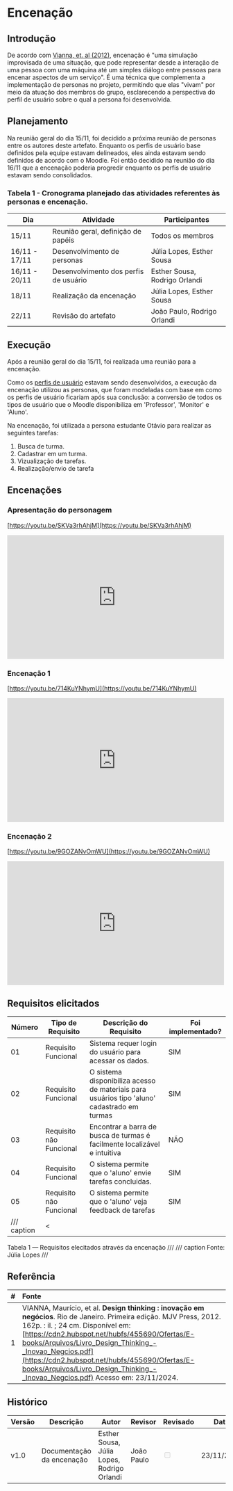# Encenação

## Introdução

De acordo com [Vianna, et. al (2012)](https://cdn2.hubspot.net/hubfs/455690/Ofertas/E-books/Arquivos/Livro_Design_Thinking_-_Inovao_Negcios.pdf), encenação é "uma simulação improvisada de uma situação, que pode representar
desde a interação de uma pessoa com uma máquina até um simples diálogo entre pessoas para encenar aspectos de um serviço". É uma técnica que complementa a implementação de personas no projeto, permitindo que elas "vivam" por meio da atuação dos membros do grupo, esclarecendo a perspectiva do perfil de usuário sobre o qual a persona foi desenvolvida.

## Planejamento 

Na reunião geral do dia 15/11, foi decidido a próxima reunião de personas entre os autores deste artefato. Enquanto os perfis de usuário base definidos pela equipe estavam delineados, eles ainda estavam sendo definidos de acordo com o Moodle. Foi então decidido na reunião do dia 16/11 que a encenação poderia progredir enquanto os perfis de usuário estavam sendo consolidados.

### Tabela 1 - Cronograma planejado das atividades referentes às personas e encenação.
| Dia     | Atividade                  | Participantes           | 
|---------|----------------------------|-------------------------|
| 15/11   | Reunião geral, definição de papéis | Todos os membros | 
| 16/11 - 17/11 | Desenvolvimento de personas  | Júlia Lopes, Esther Sousa | 
| 16/11 - 20/11   | Desenvolvimento dos perfis de usuário | Esther Sousa, Rodrigo Orlandi |  
| 18/11   | Realização da encenação  | Júlia Lopes, Esther Sousa | 
| 22/11   | Revisão do artefato | João Paulo, Rodrigo Orlandi  | 

## Execução

Após a reunião geral do dia 15/11, foi realizada uma reunião para a encenação. 

Como os [perfis de usuário](temp_link_perfil_usuario) estavam sendo desenvolvidos, a execução da encenação utilizou as personas, que foram modeladas com base em como os perfis de usuário ficariam após sua conclusão: a conversão de todos os tipos de usuário que o Moodle disponibiliza em 'Professor', 'Monitor' e 'Aluno'.

Na encenação, foi utilizada a persona estudante Otávio para realizar as seguintes tarefas:

1. Busca de turma.
2. Cadastrar em um turma.
3. Vizualização de tarefas.
4. Realização/envio de tarefa

## Encenações

### Apresentação do personagem

[https://youtu.be/SKVa3rhAhjM](https://youtu.be/SKVa3rhAhjM)

<iframe width="500" height="285" src="https://www.youtube.com/embed/SKVa3rhAhjM" title="[2024-2] Requisitos - Grupo 2 - Encenação - Apresentação do Personagem" frameborder="0" allow="accelerometer; autoplay; clipboard-write; encrypted-media; gyroscope; picture-in-picture; web-share" referrerpolicy="strict-origin-when-cross-origin" allowfullscreen></iframe>

### Encenação 1

[https://youtu.be/714KuYNhymU](https://youtu.be/714KuYNhymU)

<iframe width="500" height="285" src="https://www.youtube.com/embed/714KuYNhymU" title="[2024-2] Requisitos - Grupo 2 - Encenação 1" frameborder="0" allow="accelerometer; autoplay; clipboard-write; encrypted-media; gyroscope; picture-in-picture; web-share" referrerpolicy="strict-origin-when-cross-origin" allowfullscreen></iframe>

### Encenação 2

[https://youtu.be/9GOZANvOmWU](https://youtu.be/9GOZANvOmWU)

<iframe width="500" height="285" src="https://www.youtube.com/embed/9GOZANvOmWU" title="[2024-2] Requisitos - Grupo 2 - Encenação 2" frameborder="0" allow="accelerometer; autoplay; clipboard-write; encrypted-media; gyroscope; picture-in-picture; web-share" referrerpolicy="strict-origin-when-cross-origin" allowfullscreen></iframe>

## Requisitos elicitados

| Número  | Tipo de Requisito          | Descrição do Requisito  |  Foi implementado?  |
|---------|----------------------------|-------------------------|---------------------|
| 01   |  Requisito Funcional          |  Sistema requer login do usuário para acessar os dados.| SIM | 
| 02   |  Requisito Funcional          |  O sistema disponibiliza acesso de materiais para usuários tipo 'aluno' cadastrado em turmas | SIM |
| 03   |  Requisito não Funcional          | Encontrar a barra de busca de turmas é facilmente localizável e intuitiva | NÃO |  
| 04   |  Requisito Funcional          | O sistema permite que o 'aluno' envie tarefas concluidas.|  SIM |
| 05   |  Requisito não Funcional          |O sistema permite que o 'aluno' veja feedback de tarefas|  SIM |
/// caption | <
Tabela 1 — Requisitos elecitados através da encenação
///
/// caption
Fonte: Júlia Lopes
///


## Referência

| # | Fonte |
|---|:------|
| 1 |  VIANNA, Maurício, et al. **Design thinking : inovação em negócios**. Rio de Janeiro. Primeira edição. MJV Press, 2012. 162p. : il. ; 24 cm. Disponível em: [https://cdn2.hubspot.net/hubfs/455690/Ofertas/E-books/Arquivos/Livro_Design_Thinking_-_Inovao_Negcios.pdf](https://cdn2.hubspot.net/hubfs/455690/Ofertas/E-books/Arquivos/Livro_Design_Thinking_-_Inovao_Negcios.pdf) Acesso em: 23/11/2024.|  

## Histórico

| Versão | Descrição                  | Autor                   | Revisor                  |Revisado | Data       |
|--------|----------------------------|-------------------------|--------------------------|---------|------------|
| v1.0   | Documentação da encenação  | Esther Sousa, Júlia Lopes, Rodrigo Orlandi|  João Paulo  |<input type="checkbox" onclick= "return false" disabled />  | 23/11/2024 |
